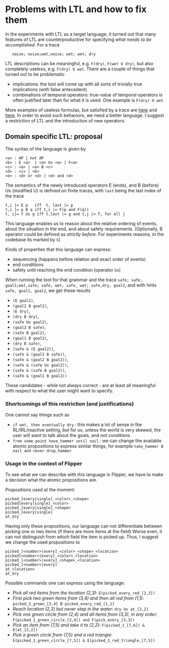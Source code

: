 # Problems with LTL and how to fix them

In the experiments with LTL as a target language, it turned out that many features of LTL are counterproductive
for specifying *what needs to be accomplished*. 
For a trace 
```
   noise; noise;wet,noise; wet; wet; dry
```

LTL descriptions can be meaningful, e.g. `F(dry)`, `F(wet U dry)`, but also completely useless, e.g. 
`F(dry) U wet`. There are a couple of things that turned out to be problematic
 - implications: the tool will come up with all sorts of trivially true implications (with false antecedent)
 - combinations of temporal operators: true-value of temporal operators is often justified later than 
 for what it is used. One example is `F(dry) U wet`
 
More examples of useless formulas, but satisfied by a trace are [here](positiveExamplesAnalysis) and [here](positiveExamplesAnalysis2).
In order to avoid such behaviors, we need a better language. I suggest a restriction of LTL and the introduction
of new operators.


## Domain specific LTL: proposal

The syntax of the language is given by

```
<a> : AP | not AP 
<b> : E <a>  | <a> Ux <a> | F<a>
<c> : <a> | <a> B <c>
<d> : <c> | <b>
<e> : <d> or <d> | <d> and <d> 
```

The semantics of the newly introduced operators E (ends), and B (before) Ux (modified U) is defined
on finite traces, with `last` being the last index of the trace

```
t,i |= E p   iff  t, last |= p
t,i |= p B q iff t,i |= F(p and F(q))
t, i|= f Ux g iff t,last |= g and t,j |= f, for all j
```


This language enables us to reason about the relative ordering of events, about the situation in the end, and about 
safety requirements.
(Optionally, B operator could be defined as *strictly before*. For experiments reasons, in the codebase its marked by `S`)

Kinds of properties that this language can express:

 - sequencing (happens before relation and exact order of events)
 - end conditions
 - safety until reaching the end condition (operator `Ux`)   

When running the tool for that grammar and the trace `safe; safe, goal1;wet,safe; safe, wet; safe, wet; safe,dry, goal2`,
and with hints `safe, goal1, goal2`, we get these results
- `(E goal2)`, 
- `(goal2 B goal2)`, 
- `(E dry)`, 
- `(dry B dry)`, 
- `(safe Ux goal2)`, 
- `(goal2 B safe)`,
 - `(safe B goal2)`, 
 - `(goal1 B goal2)`, 
 - `(dry B safe)`, 
 - `(safe & (E goal2))`, 
 - `(safe & (goal2 B safe))`, 
 - `(safe & (goal2 B goal2))`, 
 - `(safe & (safe Ux goal2))`, 
 - `(safe & (safe B goal2))`, 
 - `(safe & (goal1 B goal2))`
 
 These candidates - while not always correct - are at least all meaningful with respect to what the user
 might want to specify.
 
### Shortcomings of this restriction (and justifications)
 One cannot say things such as
 - `if wet, then eventually dry` : this makes a lot of sense in the RL/IRL/reactive setting, but for us, 
unless the world is very skewed, the user will want to talk about the goals, and not conditions
- `from some point have_hammer until nail` : we can change the available atomic propositions to express
 similar things, for example `take_hammer B nail and never drop_hammer`
 
### Usage in the context of Flipper
 To see what we can describe with this language in Flipper, we have to make a decision what the atomic propositions are.
 
 Propositions used at the moment:
```
picked_[every|single]_<color>_<shape>
picked[every|single]_<color>
picked_[every|single]_<shape>
picked_[every|single]
at_dry
```

Having only these propositions, our language can not differentiate between picking one or two items (if there are more items at the field)
Worse even, it can not distinguish from which field the item is picked up.
Thus, I suggest we change the used propositions to 
```
picked_[<number>|every]_<color>_<shape>_<location>
picked[<number>|every]_<color>_<location>
picked_[<number>|every]_<shape>_<location>
picked_[<number>|every]
at_<location>
at_dry
```

Possible commands one can express using the language:
- *Pick all red items from the location (2,3)*:  `E(picked_every_red_[2,3])`
- *First pick two green items from (3,4) and then all red from (1,1)*: `picked_2_green_[3,4] B picked_every_red_[1,1]`
- *Reach location (2,2) but never step in the water*: `dry Ux at_[2,2]` 
- *Pick one green circle from (2,4) and all items from (3,3), in any order*: `F(picked_1_green_circle_[2,4]) and F(pick_every_[3,3])`
- *Pick an item from (7,5) and take it to (2,2)*: `F(picked_1_[7,6]) & E(at_[2,2])`
- *Pick a green circle from (7,5) and a red triangle*: `E(picked_1_green_circle_[7,5]) & E(picked_1_red_triangle_[7,5])`